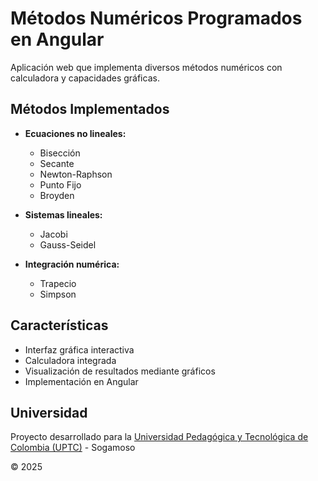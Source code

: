 # Métodos Numéricos Programados en Angular

Aplicación web que implementa diversos métodos numéricos con calculadora y capacidades gráficas.

## Métodos Implementados

- **Ecuaciones no lineales:**
  - Bisección
  - Secante
  - Newton-Raphson
  - Punto Fijo
  - Broyden

- **Sistemas lineales:**
  - Jacobi
  - Gauss-Seidel

- **Integración numérica:**
  - Trapecio
  - Simpson

## Características

- Interfaz gráfica interactiva
- Calculadora integrada
- Visualización de resultados mediante gráficos
- Implementación en Angular

## Universidad

Proyecto desarrollado para la [Universidad Pedagógica y Tecnológica de Colombia (UPTC)](https://www.uptc.edu.co) - Sogamoso

© 2025


